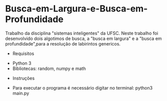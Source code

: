# Busca-em-Largura-e-Busca-em-Profundidade

Trabalho da disciplina "sistemas inteligentes" da UFSC. Neste trabalho foi desenvolvido dois algotimos de busca, a 
"busca em largura" e a "busca em profundidade",para a resolução de labirintos genericos. 

* Requisitos
- Python 3
- Bibliotecas: random, numpy e math

* Instruções
- Para executar o programa é necessário digitar no terminal: python3 main.py

